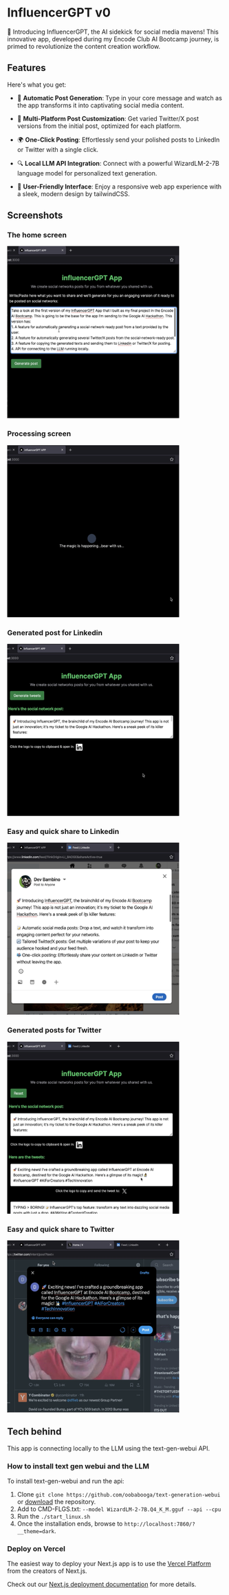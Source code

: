 # InfluencerGPT v0
🚀 Introducing InfluencerGPT, the AI sidekick for social media mavens! This innovative app, developed during my Encode Club AI Bootcamp journey, is primed to revolutionize the content creation workflow. 

## Features
Here's what you get:

- 📝 **Automatic Post Generation**: Type in your core message and watch as the app transforms it into captivating social media content.

- 🔄 **Multi-Platform Post Customization**: Get varied Twitter/X post versions from the initial post, optimized for each platform.

- 🌍 **One-Click Posting**: Effortlessly send your polished posts to LinkedIn or Twitter with a single click.

- 🔍 **Local LLM API Integration**: Connect with a powerful WizardLM-2-7B language model for personalized text generation.

- 🎉 **User-Friendly Interface**: Enjoy a responsive web app experience with a sleek, modern design by tailwindCSS.

## Screenshots

### The home screen
<img src="res/influGPT-1.png" width="400" height="400">

### Processing screen
<img src="res/influGPT-2.png" width="400" height="400">

### Generated post for Linkedin
<img src="res/influGPT-3.png" width="400" height="400">

### Easy and quick share to Linkedin
<img src="res/influGPT-4.png" width="400" height="400">

### Generated posts for Twitter
<img src="res/influGPT-5.png" width="400" height="400">

### Easy and quick share to Twitter
<img src="res/influGPT-6.png" width="400" height="400">

## Tech behind

This app is connecting locally to the LLM using the text-gen-webui API.

### How to install text gen webui and the LLM

To install text-gen-webui and run the api: 
1) Clone `git clone https://github.com/oobabooga/text-generation-webui` or [download](https://github.com/oobabooga/text-generation-webui/archive/refs/heads/main.zip) the repository.
2) Add to CMD-FLGS.txt: `--model WizardLM-2-7B.Q4_K_M.gguf --api --cpu`
3) Run the `./start_linux.sh`
4) Once the installation ends, browse to `http://localhost:7860/?__theme=dark`.

### Deploy on Vercel

The easiest way to deploy your Next.js app is to use the [Vercel Platform](https://vercel.com/new?utm_medium=default-template&filter=next.js&utm_source=create-next-app&utm_campaign=create-next-app-readme) from the creators of Next.js.

Check out our [Next.js deployment documentation](https://nextjs.org/docs/deployment) for more details.
